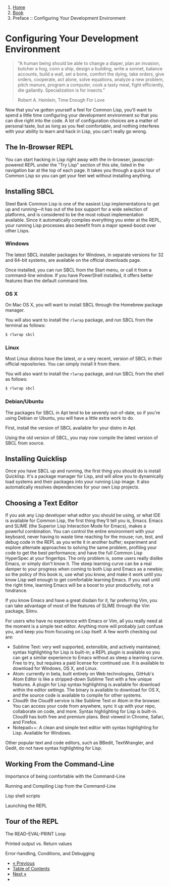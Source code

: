 <ol class="breadcrumb">
  <li><a href="/">Home</a></li>
  <li><a href="/book/">Book</a></li>
  <li class="active">Preface :: Configuring Your Development Environment</li>
</ol>

# Configuring Your Development Environment

> "A human being should be able to change a diaper, plan an invasion, butcher a hog, conn a ship, design a building, write a sonnet, balance accounts, build a wall, set a bone, comfort the dying, take orders, give orders, cooperate, act alone, solve equations, analyze a new problem, pitch manure, program a computer, cook a tasty meal, fight efficiently, die gallantly. Specialization is for insects."
> <footer>Robert A. Heinlein, Time Enough For Love</footer>

Now that you've gotten yourself a feel for Common Lisp, you'll want to spend a little time configuring your development environment so that you can dive right into the code.  A lot of configuration choices are a matter of personal taste, but as long as you feel comfortable, and nothing interferes with your ability to learn and hack in Lisp, you can't really go wrong.

## The In-Browser REPL

You can start hacking in Lisp right away with the in-browser, javascript-powered REPL under the "Try Lisp" section of this site, listed in the navigation bar at the top of each page.  It takes you through a quick tour of Common Lisp so you can get your feet wet without installing anything.

## Installing SBCL

Steel Bank Common Lisp is one of the easiest Lisp implementations to get up and running&mdash;it has out of the box support for a wide selection of platforms, and is considered to be the most robust implementation available.  Since it automatically compiles everything you enter at the REPL, your running Lisp processes also benefit from a major speed-boost over other Lisps.

### Windows

The latest SBCL installer packages for Windows, in separate versions for 32 and 64-bit systems, are available on the official downloads page.

Once installed, you can run SBCL from the Start menu, or call it from a command-line window.  If you have PowerShell installed, it offers better features than the default command line.

### OS X

On Mac OS X, you will want to install SBCL through the Homebrew package manager.

You will also want to install the `rlwrap` package, and run SBCL from the terminal as follows:

```sh
$ rlwrap sbcl
```

### Linux

Most Linux distros have the latest, or a very recent, version of SBCL in their official repositories.  You can simply install it from there.

You will also want to install the `rlwrap` package, and run SBCL from the shell as follows:

```sh
$ rlwrap sbcl
```

### Debian/Ubuntu

The packages for SBCL in Apt tend to be severely out-of-date, so if you're using Debian or Ubuntu, you will have a little extra work to do.

First, install the version of SBCL available for your distro in Apt.

Using the old version of SBCL, you may now compile the latest version of SBCL from source.

## Installing Quicklisp

Once you have SBCL up and running, the first thing you should do is install Quicklisp.  It's a package manager for Lisp, and will allow you to dynamically load systems and their packages into your running Lisp image.  It also automatically resolves dependencies for your own Lisp projects.

## Choosing a Text Editor

If you ask any Lisp developer what editor you should be using, or what IDE is available for Common Lisp, the first thing they'll tell you is, Emacs.  Emacs and SLIME (the Superior Lisp Interaction Mode for Emacs), makes a powerful combination. You can control the entire environment with your keyboard, never having to waste time reaching for the mouse; run, test, and debug code in the REPL as you write it in another buffer; experiment and explore alternate approaches to solving the same problem, profiling your code to get the best performance; and have the full Common Lisp HyperSpec at your fingertips.  The only problem is, some users really dislike Emacs, or simply don't know it.  The steep learning curve can be a real damper to your progress when coming to both Lisp and Emacs as a newbie; so the policy of this book is, use what you know, and make it work until you know Lisp well enough to get comfortable learning Emacs.  If you wait until the right time, learning Emacs will be a boost to your productivity, not a hindrance.

If you know Emacs and have a great disdain for it, far preferring Vim, you can take advantage of most of the features of SLIME through the Vim package, Slimv.

For users who have no experience with Emacs or Vim, all you really need at the moment is a simple text editor.  Anything more will probably just confuse you, and keep you from focusing on Lisp itself.  A few worth checking out are:

* Sublime Text: very well supported, extensible, and actively maintained; syntax highlighting for Lisp is built-in; a REPL plugin is available so you can get a similar experience to Emacs without as steep a learning curve.  Free to try, but requires a paid license for continued use.  It is available to download for Windows, OS X, and Linux.
* Atom: currently in beta, built entirely on Web technologies, GitHub's Atom Editor is like a stripped-down Sublime Text with a few unique features. A plugin for Lisp syntax highlighting is available for download within the editor settings.  The binary is available to download for OS X, and the source code is available to compile for other systems.
* Cloud9: the Cloud9 service is like Sublime Text or Atom in the browser.  You can access your code from anywhere, sync it up with your repo, collaborate on code, and more.  Syntax highlighting for Lisp is built-in.  Cloud9 has both free and premium plans.  Best viewed in Chrome, Safari, and Firefox.
* Notepad++: A clean and simple text editor with syntax highlighting for Lisp.  Available for Windows.

Other popular text and code editors, such as BBedit, TextWrangler, and Gedit, do not have syntax highlighting for Lisp.

## Working From the Command-Line

Importance of being comfortable with the Command-Line

Running and Compiling Lisp from the Command-Line

Lisp shell scripts

Launching the REPL

## Tour of the REPL

The READ-EVAL-PRINT Loop

Printed output vs. Return values

Error-handling, Conditions, and Debugging

<ul class="pager">
  <li class="previous"><a href="/book/style-guide/">&laquo; Previous</a></li>
  <li><a href="/book/">Table of Contents</a></li>
  <li class="next"><a href="/book/1-0-0-overview/">Next &raquo;</a><li>
</ul>
